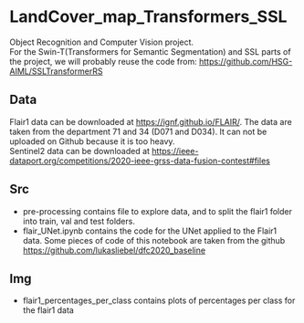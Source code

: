 # LandCover_map_Transformers_SSL
Object Recognition and Computer Vision project.  
For the Swin-T(Transformers for Semantic Segmentation) and SSL parts of the project, we will probably reuse the code from: https://github.com/HSG-AIML/SSLTransformerRS

## Data
Flair1 data can be downloaded at https://ignf.github.io/FLAIR/. The data are taken from the department 71 and 34 (D071 and D034). It can not be uploaded on Github because it is too heavy.  
Sentinel2 data can be downloaded at https://ieee-dataport.org/competitions/2020-ieee-grss-data-fusion-contest#files

## Src
* pre-processing contains file to explore data, and to split the flair1 folder into train, val and test folders. 
* flair_UNet.ipynb contains the code for the UNet applied to the Flair1 data. Some pieces of code of this notebook are taken from the github https://github.com/lukasliebel/dfc2020_baseline

## Img
* flair1_percentages_per_class contains plots of percentages per class for the flair1 data


